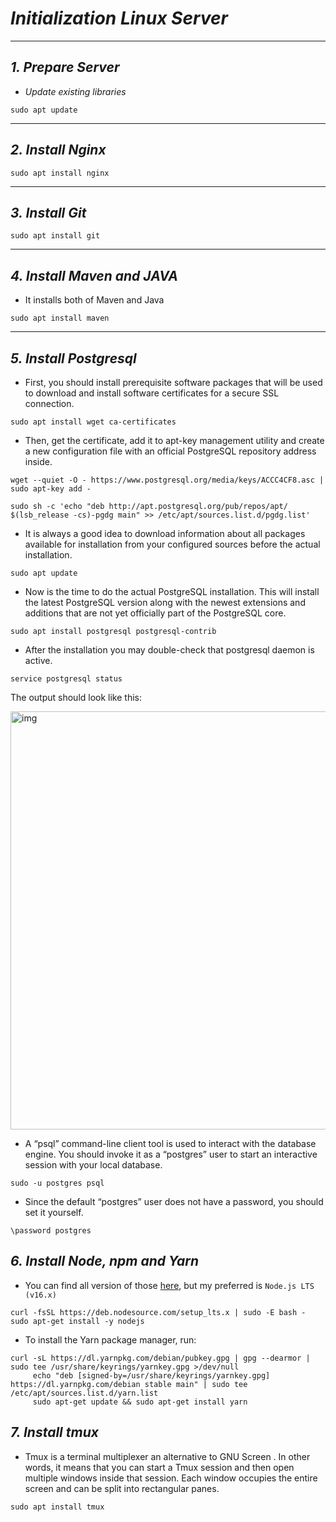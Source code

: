 # *Initialization Linux Server*

---

## *1. Prepare Server*

- *Update existing libraries*

 ```
sudo apt update
 ```

---

## *2. Install Nginx*

 ```
sudo apt install nginx
 ```
---

## *3. Install Git*

 ```
sudo apt install git
 ```
---
## *4. Install Maven and JAVA*
- It installs both of Maven and Java
 ```
sudo apt install maven
 ```
---
## *5. Install Postgresql*
- First, you should install prerequisite software packages that will be used to download and install software certificates for a secure SSL connection.
 ```
sudo apt install wget ca-certificates
 ```
- Then, get the certificate, add it to apt-key management utility and create a new configuration file with an official PostgreSQL repository address inside.
```
wget --quiet -O - https://www.postgresql.org/media/keys/ACCC4CF8.asc | sudo apt-key add -
```
```
sudo sh -c 'echo "deb http://apt.postgresql.org/pub/repos/apt/ $(lsb_release -cs)-pgdg main" >> /etc/apt/sources.list.d/pgdg.list'
```
- It is always a good idea to download information about all packages available for installation from your configured sources before the actual installation.
```
sudo apt update
```
- Now is the time to do the actual PostgreSQL installation. This will install the latest PostgreSQL version along with the newest extensions and additions that are not yet officially part of the PostgreSQL core.
```
sudo apt install postgresql postgresql-contrib
```

- After the installation you may double-check that postgresql daemon is active.
```
service postgresql status
```
The output should look like this:

<img width="669" alt="img" src="https://user-images.githubusercontent.com/102135015/184505235-5a861bc6-a74d-424d-9319-68dba69a0af0.png">

- A “psql” command-line client tool is used to interact with the database engine. You should invoke it as a “postgres” user to start an interactive session with your local database.
```
sudo -u postgres psql
```
- Since the default “postgres” user does not have a password, you should set it yourself.
```
\password postgres
```
## *6. Install Node, npm and Yarn*
- You can find all version of those [here](https://github.com/nodesource/distributions), but my preferred is `Node.js LTS (v16.x)`

```
curl -fsSL https://deb.nodesource.com/setup_lts.x | sudo -E bash -
sudo apt-get install -y nodejs
```
- To install the Yarn package manager, run:
```
curl -sL https://dl.yarnpkg.com/debian/pubkey.gpg | gpg --dearmor | sudo tee /usr/share/keyrings/yarnkey.gpg >/dev/null
     echo "deb [signed-by=/usr/share/keyrings/yarnkey.gpg] https://dl.yarnpkg.com/debian stable main" | sudo tee /etc/apt/sources.list.d/yarn.list
     sudo apt-get update && sudo apt-get install yarn
```

## *7. Install tmux*
- Tmux is a terminal multiplexer an alternative to GNU Screen . In other words, it means that you can start a Tmux session and then open multiple windows inside that session. Each window occupies the entire screen and can be split into rectangular panes.
```
sudo apt install tmux
```
